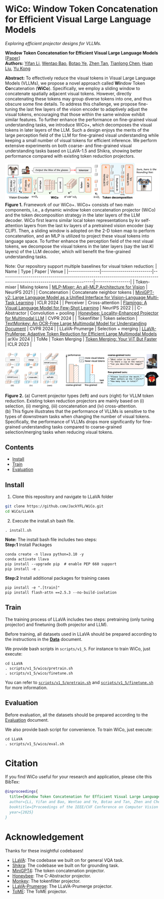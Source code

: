 # WiCo: Window Token Concatenation for Efficient Visual Large Language Models

*Exploring efficient projector designs for VLLMs.*

**Window Token Concatenation for Efficient Visual Large Language Models** [[Paper](https://arxiv.org/pdf/2504.04024)]<br>
**Authors:** [Yifan Li](https://jackyfl.github.io), [Wentao Bao](https://cogito2012.github.io/homepage/), [Botao Ye](http://botaoye.github.io), [Zhen Tan](http://zhen-tan-dmml.github.io), [Tianlong Chen](http://tianlong-chen.github.io), [Huan Liu](https://faculty.engineering.asu.edu/huanliu/), [Yu Kong](https://www.egr.msu.edu/~yukong/)

**Abstract:** To effectively reduce the visual tokens in Visual Large Language Models (VLLMs), we propose a novel approach called **Wi**ndow Token **Co**ncatenation (**WiCo**). Specifically, we employ a sliding window to concatenate spatially adjacent visual tokens. However, directly concatenating these tokens may group diverse tokens into one, and thus obscure some fine details. To address this challenge, we propose fine-tuning the last few layers of the vision encoder to adaptively adjust the visual tokens, encouraging that those within the same window exhibit similar features. To further enhance the performance on fine-grained visual understanding tasks, we introduce WiCo+, which decomposes the visual tokens in later layers of the LLM. Such a design enjoys the merits of the large perception field of the LLM for fine-grained visual understanding while keeping a small number of visual tokens for efficient inference.  We perform extensive experiments on both coarse- and fine-grained visual understanding tasks based on LLaVA-1.5 and Shikra, showing better performance compared with existing token reduction projectors.

![Loading failed](assets/wico.png)
**Figure 1.** Framework of our WiCo+. WiCo+ consists of two main components, i.e., a dynamic window token concatenation projector (WiCo) and the token decomposition strategy in the later layers of the LLM decoder. WiCo first learns similar local token representations
by kv self-attention layers from the last kv layers of a pretrained vision encoder (say CLIP). Then, a sliding window is adopted on the 2-D
token map to perform concatenation, and an MLP is utilized to project these visual tokens into language space. To further enhance the
perception field of the rest visual tokens, we decompose the visual tokens in the later layers (say the last Kl layers) of the LLM decoder,
which will benefit the fine-grained understanding tasks.


Note: Our repository support multiple baselines for visual token reduction:
| Name           | Type                     | Paper                                                                                                                       | Venue            |
|----------------|--------------------------|-----------------------------------------------------------------------------------------------------------------------------|------------------|
| Token-mixer    | Mixing tokens            | [MLP-Mixer: An all-MLP Architecture for Vision](https://arxiv.org/pdf/2105.01601)                                           | NeurlPS 2021        |
| Concatenation  | Concatenate neighbor tokens | [MiniGPT-v2: Large Language Model as a Unified Interface for Vision-Language Multi-Task Learning](https://arxiv.org/pdf/2310.09478) | ICLR 2024       |
| Perceiver      | Cross-attention          | [Flamingo: A Visual Language Model for Few-Shot Learning](https://proceedings.neurips.cc/paper_files/paper/2022/file/960a172bc7fbf0177ccccbb411a7d800-Paper-Conference.pdf) | NeurIPS 2022     |
| C-Abstractor    | Convolution + pooling    | [Honeybee: Locality-Enhanced Projector for Multimodal LLM](http://openaccess.thecvf.com/content/CVPR2024/papers/Cha_Honeybee_Locality-enhanced_Projector_for_Multimodal_LLM_CVPR_2024_paper.pdf) | CVPR 2024        |
| Tokenfilter    | Token selection          | [TextMonkey: An OCR-Free Large Multimodal Model for Understanding Document](https://arxiv.org/pdf/2403.04473)               | CVPR 2024       |
| LLaVA-Prumerge | Selection + merging      | [LLaVA-PruMerge: Adaptive Token Reduction for Efficient Large Multimodal Models](https://arxiv.org/pdf/2403.15388)          | arXiv 2024       |
| ToMe           | Token Merging            | [Token Merging: Your ViT But Faster](https://arxiv.org/pdf/2210.09461)                                                      | ICLR 2023        |

![Current projector types](assets/motivation.png)

**Figure 2.** (a) Current projector types (left) and ours (right) for VLLM token reduction. Existing token reduction projectors are mainly based on (i) selection, (ii) merging, (iii) concatenation and (iv) cross-attention.  
(b) This figure illustrates that the performance of VLLMs is sensitive to the types of downstream tasks when changing the number of visual tokens. Specifically, the performance of VLLMs drops more significantly for fine-grained understanding tasks compared to coarse-grained selection/merging tasks when reducing visual tokens.
## Contents
- [Install](#install)
- [Train](#train)
- [Evaluation](#evaluation)

## Install

1. Clone this repository and navigate to LLaVA folder
```bash
git clone https://github.com/JackYFL/WiCo.git
cd WiCo/LLaVA
```

2. Execute the install.sh bash file.
```
. install.sh
```

**Note:** The install bash file includes two steps: <br>
**Step:1** Install Packages
```Shell
conda create -n llava python=3.10 -y
conda activate llava
pip install --upgrade pip  # enable PEP 660 support
pip install -e .
```

**Step:2** Install additional packages for training cases
```Shell
pip install -e ".[train]"
pip install flash-attn ==2.5.3 --no-build-isolation
```

## Train
The training process of LLaVA includes two steps: pretraining (only tuning projector) and finetuning (both projector and LLM).

Before training, all datasets used in LLaVA should be prepared according to the instructions in the [**Data**](LLaVA/docs/Data.md) document.

We provide bash scripts in ``scripts/v1_5``. For instance to train WiCo, just execute:
```Shell
cd LLaVA
. scripts/v1_5/wico/pretrain.sh
. scripts/v1_5/wico/finetune.sh
```

You can refer to [``scripts/v1_5/pretrain.sh``](LLaVA/scripts/v1_5/wico/pretrain.sh) and [``scripts/v1_5/finetune.sh``](LLaVA/scripts/v1_5/wico/finetune.sh) for more information.

## Evaluation
Before evaluation, all the datasets should be prepared according to the [Evaluation](LLaVA/docs/Evaluation.md) document.

We also provide bash script for convenience. To train WiCo, just execute:
```Shell
cd LLaVA
. scripts/v1_5/wico/eval.sh
```

# Citation
If you find WiCo useful for your research and application, please cite this BibTex:
```bibtex
@inproceedings{
  title={Window Token Concatenation for Efficient Visual Large Language Models},
  author={Li, Yifan and Bao, Wentao and Ye, Botao and Tan, Zhen and Chen, Tianlong and Huan, Liu and Kong, Yu},
  booktitle={Proceedings of the IEEE/CVF Conference on Computer Vision and Pattern Recognition Workshop},
  year={2025}
}
```

# Acknowledgement

Thanks for these insightful codebases!
- [LLaVA](https://github.com/haotian-liu/LLaVA): The codebase we built on for general VQA task.
- [Shikra](https://github.com/shikras/shikra): The codebase we built on for grounding task.
- [MiniGPT4](https://github.com/Vision-CAIR/MiniGPT-4): The token concatenation projector.
- [Honeybee](https://github.com/khanrc/honeybee): The C-Abstractor projector.
- [Monkey](https://github.com/Yuliang-Liu/Monkey): The tokenfilter projector.
- [LLaVA-Prumerge](https://github.com/42Shawn/LLaVA-PruMerge): The LLaVA-Prumerge projector.
- [ToME](https://github.com/facebookresearch/ToMe): The ToME projector.